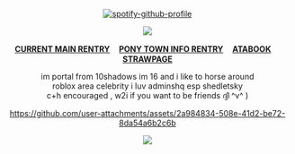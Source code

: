 
<div align="center">

[![spotify-github-profile](https://spotify-github-profile.kittinanx.com/api/view?uid=31v5uloyvwhloiiyan3b35ekvv5e&cover_image=true&theme=novatorem&show_offline=true&background_color=121212&interchange=true&bar_color=fe7d37&bar_color_cover=false)](https://github.com/kittinan/spotify-github-profile)

![](https://gifcity.carrd.co/assets/images/gallery41/1cc9dfcc.png?v=e3c0bc0f)

<b>[CURRENT MAIN RENTRY](https://rentry.co/shedletsky) ㅤ[PONY TOWN INFO RENTRY](https://rentry.co/angelofdarkness) ㅤ[ATABOOK](https://portal.atabook.org/) ㅤ[STRAWPAGE](https://madnesscombat.straw.page/)</b>

im portal from 10shadows im 16 and i like to horse around 
<br>roblox area celebrity i luv adminshq esp shedletsky
<br>c+h encouraged , w2i if you want to be friends ദ്ദി ^v^ )</br>



https://github.com/user-attachments/assets/2a984834-508e-41d2-be72-8da54a6b2c6b

![](https://komarev.com/ghpvc/?username=10shadows&label=TOTALLY+PWNED&color=orange&style=for-the-badge)
</div>
